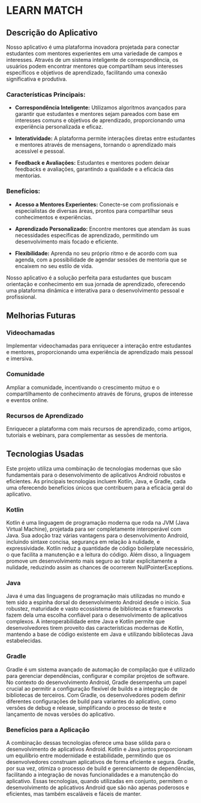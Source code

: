 # LEARN MATCH

## Descrição do Aplicativo

Nosso aplicativo é uma plataforma inovadora projetada para conectar estudantes com mentores experientes em uma variedade de campos e interesses. Através de um sistema inteligente de correspondência, os usuários podem encontrar mentores que compartilham seus interesses específicos e objetivos de aprendizado, facilitando uma conexão significativa e produtiva.

### Características Principais:

- **Correspondência Inteligente:** Utilizamos algoritmos avançados para garantir que estudantes e mentores sejam pareados com base em interesses comuns e objetivos de aprendizado, proporcionando uma experiência personalizada e eficaz.

- **Interatividade:** A plataforma permite interações diretas entre estudantes e mentores através de mensagens, tornando o aprendizado mais acessível e pessoal.

- **Feedback e Avaliações:** Estudantes e mentores podem deixar feedbacks e avaliações, garantindo a qualidade e a eficácia das mentorias.

### Benefícios:

- **Acesso a Mentores Experientes:** Conecte-se com profissionais e especialistas de diversas áreas, prontos para compartilhar seus conhecimentos e experiências.

- **Aprendizado Personalizado:** Encontre mentores que atendam às suas necessidades específicas de aprendizado, permitindo um desenvolvimento mais focado e eficiente.

- **Flexibilidade:** Aprenda no seu próprio ritmo e de acordo com sua agenda, com a possibilidade de agendar sessões de mentoria que se encaixem no seu estilo de vida.


Nosso aplicativo é a solução perfeita para estudantes que buscam orientação e conhecimento em sua jornada de aprendizado, oferecendo uma plataforma dinâmica e interativa para o desenvolvimento pessoal e profissional.

## Melhorias Futuras

### Videochamadas
Implementar videochamadas para enriquecer a interação entre estudantes e mentores, proporcionando uma experiência de aprendizado mais pessoal e imersiva.

### Comunidade
Ampliar a comunidade, incentivando o crescimento mútuo e o compartilhamento de conhecimento através de fóruns, grupos de interesse e eventos online.

### Recursos de Aprendizado
Enriquecer a plataforma com mais recursos de aprendizado, como artigos, tutoriais e webinars, para complementar as sessões de mentoria.

## Tecnologias Usadas

Este projeto utiliza uma combinação de tecnologias modernas que são fundamentais para o desenvolvimento de aplicativos Android robustos e eficientes. As principais tecnologias incluem Kotlin, Java, e Gradle, cada uma oferecendo benefícios únicos que contribuem para a eficácia geral do aplicativo.

### Kotlin

Kotlin é uma linguagem de programação moderna que roda na JVM (Java Virtual Machine), projetada para ser completamente interoperável com Java. Sua adoção traz várias vantagens para o desenvolvimento Android, incluindo sintaxe concisa, segurança em relação à nulidade, e expressividade. Kotlin reduz a quantidade de código boilerplate necessário, o que facilita a manutenção e a leitura do código. Além disso, a linguagem promove um desenvolvimento mais seguro ao tratar explicitamente a nulidade, reduzindo assim as chances de ocorrerem NullPointerExceptions.

### Java

Java é uma das linguagens de programação mais utilizadas no mundo e tem sido a espinha dorsal do desenvolvimento Android desde o início. Sua robustez, maturidade e vasto ecossistema de bibliotecas e frameworks fazem dela uma escolha confiável para o desenvolvimento de aplicativos complexos. A interoperabilidade entre Java e Kotlin permite que desenvolvedores tirem proveito das características modernas de Kotlin, mantendo a base de código existente em Java e utilizando bibliotecas Java estabelecidas.

### Gradle

Gradle é um sistema avançado de automação de compilação que é utilizado para gerenciar dependências, configurar e compilar projetos de software. No contexto do desenvolvimento Android, Gradle desempenha um papel crucial ao permitir a configuração flexível de builds e a integração de bibliotecas de terceiros. Com Gradle, os desenvolvedores podem definir diferentes configurações de build para variantes do aplicativo, como versões de debug e release, simplificando o processo de teste e lançamento de novas versões do aplicativo.

### Benefícios para a Aplicação

A combinação dessas tecnologias oferece uma base sólida para o desenvolvimento de aplicativos Android. Kotlin e Java juntos proporcionam um equilíbrio entre modernidade e estabilidade, permitindo que os desenvolvedores construam aplicativos de forma eficiente e segura. Gradle, por sua vez, otimiza o processo de build e gerenciamento de dependências, facilitando a integração de novas funcionalidades e a manutenção do aplicativo. Essas tecnologias, quando utilizadas em conjunto, permitem o desenvolvimento de aplicativos Android que são não apenas poderosos e eficientes, mas também escaláveis e fáceis de manter.

